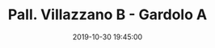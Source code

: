 ---
title: Pall. Villazzano B - Gardolo A
date: 2019-10-30 19:45:00
squadra-a: Bc Gardolo A
punteggio-a: 
squadra-b: Pall. Villazzano B
punteggio-b: 
partite/squadra: under-18-19-20
luogo: PALESTRA S.M. PASCOLI
categoria: under 18
---
